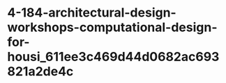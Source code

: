 # 4-184-architectural-design-workshops-computational-design-for-housi_611ee3c469d44d0682ac693821a2de4c